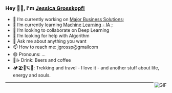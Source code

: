 ### Hey 👋🏽, I'm [Jessica Grosskopf!](https://jgrossp.github.io) 
- 🔭 I’m currently working on [Major Business Solutions](http://majorbs.com.br);
- 🌱 I’m currently learning [Machine Learning - IA ](https://github.com/topics/machine-learning);
- 👯 I’m looking to collaborate on Deep Learning
- 🤔 I’m looking for help with Algorithm
- 💬 Ask me about anything you want
- 📫 How to reach me: jgrossp@gmailcom
- 😄 Pronouns: ...
- 🍺☕ Drink: Beers and coffee
-  🏕🏖🌌🪐🚎: Trekking and travel - I love it - and another stuff about life, energy and souls.



<img align="right" alt="GIF" src="https://thumbs.gfycat.com/SpotlessGreatIvorybilledwoodpecker-size_restricted.gif" />
  


______________________________________________________________________________________________________________________________________________________________________
  


